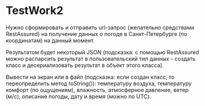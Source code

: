 # TestWork2

Нужно сформировать и отправить url-запрос (желательно средствами RestAssured) на получение данных о погоде в Санкт-Петербурге (по координатам) на данный момент.

Результатом будет некоторый JSON (подсказка: с помощью RestAssured можно распарсить результат в пользовательский тип данных - создать класс и десериализовать результат в объект этого класса).

Вывести на экран или в файл (подсказка: если создан класс, то переопределить метод toString()):
 температуру воздуха, температуру комфорт (по ощущениям), влажность, атмосферное давление, ветер (м/c), описание погоды, дату и время (можно по UTC).
